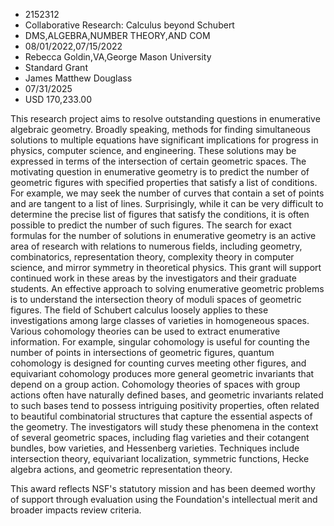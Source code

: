 
* 2152312
* Collaborative Research: Calculus beyond Schubert
* DMS,ALGEBRA,NUMBER THEORY,AND COM
* 08/01/2022,07/15/2022
* Rebecca Goldin,VA,George Mason University
* Standard Grant
* James Matthew Douglass
* 07/31/2025
* USD 170,233.00

This research project aims to resolve outstanding questions in enumerative
algebraic geometry. Broadly speaking, methods for finding simultaneous solutions
to multiple equations have significant implications for progress in physics,
computer science, and engineering. These solutions may be expressed in terms of
the intersection of certain geometric spaces. The motivating question in
enumerative geometry is to predict the number of geometric figures with
specified properties that satisfy a list of conditions. For example, we may seek
the number of curves that contain a set of points and are tangent to a list of
lines. Surprisingly, while it can be very difficult to determine the precise
list of figures that satisfy the conditions, it is often possible to predict the
number of such figures. The search for exact formulas for the number of
solutions in enumerative geometry is an active area of research with relations
to numerous fields, including geometry, combinatorics, representation theory,
complexity theory in computer science, and mirror symmetry in theoretical
physics. This grant will support continued work in these areas by the
investigators and their graduate students. An effective approach to solving
enumerative geometric problems is to understand the intersection theory of
moduli spaces of geometric figures. The field of Schubert calculus loosely
applies to these investigations among large classes of varieties in homogeneous
spaces. Various cohomology theories can be used to extract enumerative
information. For example, singular cohomology is useful for counting the number
of points in intersections of geometric figures, quantum cohomology is designed
for counting curves meeting other figures, and equivariant cohomology produces
more general geometric invariants that depend on a group action. Cohomology
theories of spaces with group actions often have naturally defined bases, and
geometric invariants related to such bases tend to possess intriguing positivity
properties, often related to beautiful combinatorial structures that capture the
essential aspects of the geometry. The investigators will study these phenomena
in the context of several geometric spaces, including flag varieties and their
cotangent bundles, bow varieties, and Hessenberg varieties. Techniques include
intersection theory, equivariant localization, symmetric functions, Hecke
algebra actions, and geometric representation theory.

This award reflects NSF's statutory mission and has been deemed worthy of
support through evaluation using the Foundation's intellectual merit and broader
impacts review criteria.

